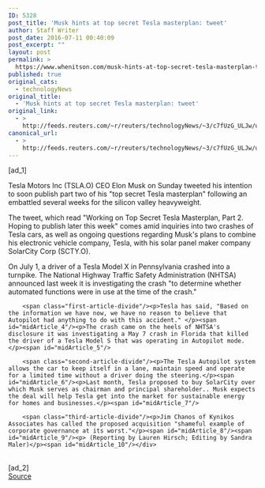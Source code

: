```yaml
---
ID: 5328
post_title: 'Musk hints at top secret Tesla masterplan: tweet'
author: Staff Writer
post_date: 2016-07-11 00:40:09
post_excerpt: ""
layout: post
permalink: >
  https://www.whenitson.com/musk-hints-at-top-secret-tesla-masterplan-tweet/
published: true
original_cats:
  - technologyNews
original_title:
  - 'Musk hints at top secret Tesla masterplan: tweet'
original_link:
  - >
    http://feeds.reuters.com/~r/reuters/technologyNews/~3/c7fUzG_ULJw/us-tesla-musk-masterplan-idUSKCN0ZQ111
canonical_url:
  - >
    http://feeds.reuters.com/~r/reuters/technologyNews/~3/c7fUzG_ULJw/us-tesla-musk-masterplan-idUSKCN0ZQ111
---
```

 [ad_1]
<br><div id="articleText">
<span id="midArticle_start"/>

<span id="midArticle_0"/><span class="focusParagraph" readability="4"><p><span class="articleLocatio&lt;/span&gt;n">Tesla Motors Inc (<span id="symbol_TSLA.O_0">TSLA.O</span>) CEO Elon Musk on Sunday tweeted his intention to soon publish part two of his "top secret Tesla masterplan" following an embattled several weeks for the silicon valley heavyweight.</span></p></span><span id="midArticle_1"/><p>The tweet, which read "Working on Top Secret Tesla Masterplan, Part 2. Hoping to publish later this week" comes amid inquiries into two crashes of Tesla cars, as well as ongoing questions regarding Musk's plans to combine his electronic vehicle company, Tesla, with his solar panel maker company SolarCity Corp (<span id="symbol_SCTY.O_1">SCTY.O</span>). </p><span id="midArticle_2"/><p>On July 1, a driver of a Tesla Model X in Pennsylvania crashed into a turnpike. The National Highway Traffic Safety Administration (NHTSA) announced last week it is investigating the crash "to determine whether automated functions were in use at the time of the crash."</p><span id="midArticle_3"/>
        
        <span class="first-article-divide"/><p>Tesla has said, "Based on the information we have now, we have no reason to believe that Autopilot had anything to do with this accident." </p><span id="midArticle_4"/><p>The crash came on the heels of NHTSA's disclosure it was investigating a May 7 crash in Florida that killed the driver of a Tesla Model S that was operating in Autopilot mode.</p><span id="midArticle_5"/>
        
        <span class="second-article-divide"/><p>The Tesla Autopilot system allows the car to keep itself in a lane, maintain speed and operate for a limited time without a driver doing the steering.</p><span id="midArticle_6"/><p>Last month, Tesla proposed to buy SolarCity over which Musk serves as chairman and principal shareholder.. Musk expects the deal will help Tesla get into the market for sustainable energy for homes and businesses.</p><span id="midArticle_7"/>
        
        <span class="third-article-divide"/><p>Jim Chanos of Kynikos Associates has called the proposed acquisition "shameful example of corporate governance at its worst."</p><span id="midArticle_8"/><span id="midArticle_9"/><p> (Reporting by Lauren Hirsch; Editing by Sandra Maler)</p><span id="midArticle_10"/></div>
<br>[ad_2]
<br><a href="http://feeds.reuters.com/~r/reuters/technologyNews/~3/c7fUzG_ULJw/us-tesla-musk-masterplan-idUSKCN0ZQ111">Source </a>